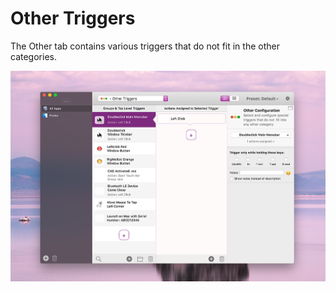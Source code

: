 # Other Triggers

The Other tab contains various triggers that do not fit in the other categories.

![siri2](media/new/other_triggers.jpg)



